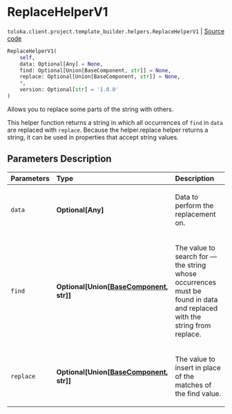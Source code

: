 # ReplaceHelperV1
`toloka.client.project.template_builder.helpers.ReplaceHelperV1` | [Source code](https://github.com/Toloka/toloka-kit/blob/v0.1.25/src/client/project/template_builder/helpers.py#L143)

```python
ReplaceHelperV1(
    self,
    data: Optional[Any] = None,
    find: Optional[Union[BaseComponent, str]] = None,
    replace: Optional[Union[BaseComponent, str]] = None,
    *,
    version: Optional[str] = '1.0.0'
)
```

Allows you to replace some parts of the string with others.


This helper function returns a string in which all occurrences of `find` in `data` are replaced with `replace`.
Because the helper.replace helper returns a string, it can be used in properties that accept string values.

## Parameters Description

| Parameters | Type | Description |
| :----------| :----| :-----------|
`data`|**Optional\[Any\]**|<p>Data to perform the replacement on.</p>
`find`|**Optional\[Union\[[BaseComponent](toloka.client.project.template_builder.base.BaseComponent.md), str\]\]**|<p>The value to search for — the string whose occurrences must be found in data and replaced with the string from replace.</p>
`replace`|**Optional\[Union\[[BaseComponent](toloka.client.project.template_builder.base.BaseComponent.md), str\]\]**|<p>The value to insert in place of the matches of the find value.</p>
